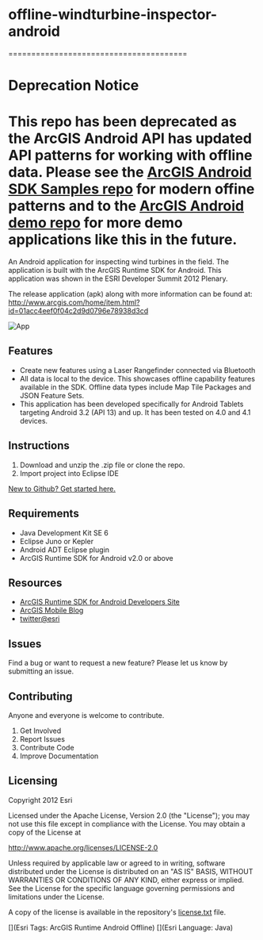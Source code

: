 # offline-windturbine-inspector-android
=======================================
# Deprecation Notice
This repo has been deprecated as the ArcGIS Android API has updated API patterns for working with offline data.  Please see the [ArcGIS Android SDK Samples repo](https://github.com/Esri/arcgis-runtime-samples-android) for modern offine patterns and to the [ArcGIS Android demo repo](https://github.com/Esri/arcgis-runtime-demos-android) for more demo applications like this in the future.  
=======================================

An Android application for inspecting wind turbines in the field. The application is built with the ArcGIS Runtime SDK for Android.  This application was shown in the ESRI Developer Summit 2012 Plenary.  

The release application (apk) along with more information can be found at: http://www.arcgis.com/home/item.html?id=01acc4eef0f04c2d9d0796e78938d3cd

![App](https://raw.github.com/Esri/offline-windturbine-inspector-android/master/offline-windturbine-inspector-android.jpg)

## Features
* Create new features using a Laser Rangefinder connected via Bluetooth
* All data is local to the device.  This showcases offline capability features available in the SDK.  Offline data types include Map Tile Packages and JSON Feature Sets.  
* This application has been developed specifically for Android Tablets targeting Android 3.2 (API 13) and up.  It has been tested on 4.0 and 4.1 devices.

## Instructions

1. Download and unzip the .zip file or clone the repo.
2. Import project into Eclipse IDE

 [New to Github? Get started here.](https://github.com/)

## Requirements

* Java Development Kit SE 6
* Eclipse Juno or Kepler
* Android ADT Eclipse plugin
* ArcGIS Runtime SDK for Android v2.0 or above

## Resources

* [ArcGIS Runtime SDK for Android Developers Site](https://developers.arcgis.com/en/android/)
* [ArcGIS Mobile Blog](http://blogs.esri.com/esri/arcgis/category/mobile/)
* [twitter@esri](http://twitter.com/esri)

## Issues

Find a bug or want to request a new feature?  Please let us know by submitting an issue.

## Contributing

Anyone and everyone is welcome to contribute.

1. Get Involved
2. Report Issues
3. Contribute Code
4. Improve Documentation

## Licensing
Copyright 2012 Esri

Licensed under the Apache License, Version 2.0 (the "License");
you may not use this file except in compliance with the License.
You may obtain a copy of the License at

   http://www.apache.org/licenses/LICENSE-2.0

Unless required by applicable law or agreed to in writing, software
distributed under the License is distributed on an "AS IS" BASIS,
WITHOUT WARRANTIES OR CONDITIONS OF ANY KIND, either express or implied.
See the License for the specific language governing permissions and
limitations under the License.

A copy of the license is available in the repository's [license.txt](https://raw.github.com/Esri/switch-basemaps-js/master/license.txt) file.

[](Esri Tags: ArcGIS Runtime Android Offline)
[](Esri Language: Java)
